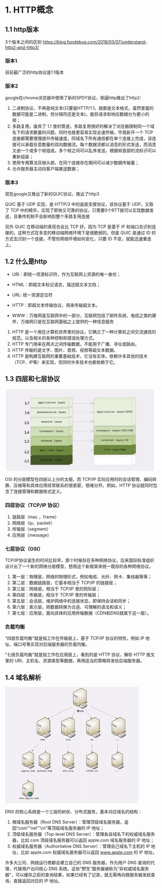 # 1. HTTP概念

## 1.1 http版本

3个版本之间的区别 https://blog.fundebug.com/2019/03/07/understand-http2-and-http3/

### 版本1

目前最广泛的http协议是1.1版本

### 版本2

google在chrome浏览器中使用了新的SPDY协议，倒逼http推出了http2:

1. 二进制协议，不再是纯文本(只要是HTTP/1.1，就都是文本格式，虽然里面的数据可能是二进制，但分隔符还是文本)，能将请求和响应数据分为更小的帧；
2. 多路复用，废弃了 1.1 里的管道，多路复用很好的解决了浏览器限制同一个域名下的请求数量的问题，同时也接更容易实现全速传输，毕竟新开一个 TCP 连接都需要慢慢提升传输速度，同域名下所有通信都在单个连接上完成，该连接可以承载任意数量的双向数据流。每个数据流都以消息的形式发送，而消息又由一个或多个帧组成。多个帧之间可以乱序发送，根据帧首部的流标识可以重新组装；
3. 使用专用算法压缩头部，在同个连接存在期间可以减少数据传输量；
4. 允许服务器主动向客户端推送数据；

### 版本3

现在google又推出了新的QUIC协议，推出了http3

QUIC 基于 UDP 实现，是 HTTP/3 中的底层支撑协议，该协议基于 UDP，又取了 TCP 中的精华，实现了即快又可靠的协议，只需要0个RTT就可以实现数据发送，且重传机制不会影响到整个多路复用连接

另外 QUIC 在移动端的表现也会比 TCP 好。因为 TCP 是基于 IP 和端口去识别连接的，这种方式在多变的移动端网络环境下是很脆弱的。但是 QUIC 是通过 ID 的方式去识别一个连接，不管你网络环境如何变化，只要 ID 不变，就能迅速重连上。

## 1.2 什么是http

- URI：即统一资源标识符，作为互联网上资源的唯一身份；

- HTML：即超文本标记语言，描述超文本文档；
- URL: 统一资源定位符

- HTTP：即超文本传输协议，用来传输超文本。
- WWW：万维网是互联网中的一部分，互联网包括了邮件系统、电缆之类的硬件，万维网只是在互联网基础之上提供的一种信息服务

1. HTTP 是一个用在计算机世界里的协议，它确立了一种计算机之间交流通信的规范，以及相关的各种控制和错误处理方式。
2. HTTP 专门用来在两点之间传输数据，不能用于广播、寻址或路由。
3. HTTP 传输的是文字、图片、音频、视频等超文本数据。
4. HTTP 是构建互联网的重要基础技术，它没有实体，依赖许多其他的技术（TCP、IP等）来实现，但同时许多技术也都依赖于它。

## 1.3 四层和七层协议

![image-20210221152515192](images/image-20210221152515192.png)

OSI 的分层模型在四层以上分的太细，而 TCP/IP 实际应用时的会话管理、编码转换、压缩等和具体应用经常联系的很紧密，很难分开。例如，HTTP 协议就同时包含了连接管理和数据格式定义。

### 四层协议（TCP/IP 协议）

1. 链路层（mac ，frame）
2. 网络层（ip，packet）
3. 传输层（segment）
4. 应用层（message）

### 七层协议（**OSI**）

TCP/IP协议诞生的时间比较早，那个时候存在多种网络协议，后来国际标准组织设计出了一个新的网络分层模型，想用这个新框架来统一既存的各种网络协议。

1. 第一层：物理层，网络的物理形式，例如电缆、光纤、网卡、集线器等等；
2. 第二层：数据链路层，它基本相当于 TCP/IP 的链接层；
3. 第三层：网络层，相当于 TCP/IP 里的网际层；
4. 第四层：传输层，相当于 TCP/IP 里的传输层；
5. 第五层：会话层，维护网络中的连接状态，即保持会话和同步；
6. 第六层：表示层，把数据转换为合适、可理解的语法和语义；
7. 第七层：应用层，面向具体的应用传输数据（CDN和DNS就属于这一层）。

### 负载均衡

“四层负载均衡”就是指工作在传输层上，基于 TCP/IP 协议的特性，例如 IP 地址、端口号等实现对后端服务器的负载均衡。

“七层负载均衡”就是指工作在应用层上，看到的是 HTTP 协议，解析 HTTP 报文里的 URI、主机名、资源类型等数据，再用适当的策略转发给后端服务器。

## 1.4 域名解析

![image-20210221152918418](images/image-20210221152918418.png)

DNS 的核心系统是一个三层的树状、分布式服务，基本对应域名的结构：

1. 根域名服务器（Root DNS Server）：管理顶级域名服务器，返回“com”“net”“cn”等顶级域名服务器的 IP 地址；
2. 顶级域名服务器（Top-level DNS Server）：管理各自域名下的权威域名服务器，比如 com 顶级域名服务器可以返回 apple.com 域名服务器的 IP 地址；
3. 权威域名服务器（Authoritative DNS Server）：管理自己域名下主机的 IP 地址，比如 apple.com 权威域名服务器可以返回 www.apple.com 的 IP 地址。

许多大公司、网络运行商都会建立自己的 DNS 服务器，作为用户 DNS 查询的代理，代替用户访问核心 DNS 系统。这些“野生”服务器被称为“非权威域名服务器”，可以缓存之前的查询结果，如果已经有了记录，就无需再向根服务器发起查询，直接返回对应的 IP 地址。